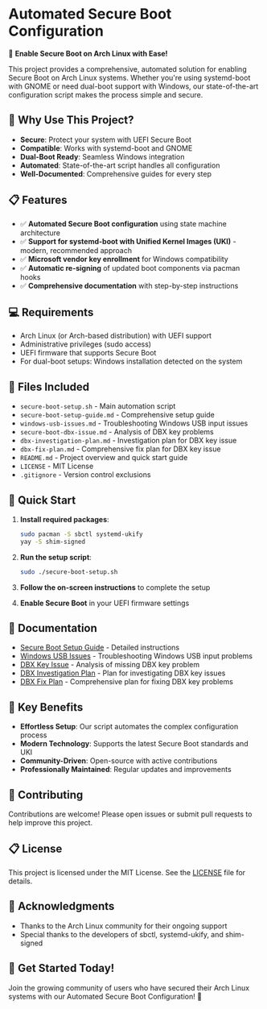 # Automated Secure Boot Configuration

🚀 **Enable Secure Boot on Arch Linux with Ease!**

This project provides a comprehensive, automated solution for enabling Secure Boot on Arch Linux systems. Whether you're using systemd-boot with GNOME or need dual-boot support with Windows, our state-of-the-art configuration script makes the process simple and secure.

## 🎯 Why Use This Project?

- **Secure**: Protect your system with UEFI Secure Boot
- **Compatible**: Works with systemd-boot and GNOME
- **Dual-Boot Ready**: Seamless Windows integration
- **Automated**: State-of-the-art script handles all configuration
- **Well-Documented**: Comprehensive guides for every step

## 📋 Features

- ✅ **Automated Secure Boot configuration** using state machine architecture
- ✅ **Support for systemd-boot with Unified Kernel Images (UKI)** - modern, recommended approach
- ✅ **Microsoft vendor key enrollment** for Windows compatibility
- ✅ **Automatic re-signing** of updated boot components via pacman hooks
- ✅ **Comprehensive documentation** with step-by-step instructions

## 💻 Requirements

- Arch Linux (or Arch-based distribution) with UEFI support
- Administrative privileges (sudo access)
- UEFI firmware that supports Secure Boot
- For dual-boot setups: Windows installation detected on the system

## 📁 Files Included

- `secure-boot-setup.sh` - Main automation script
- `secure-boot-setup-guide.md` - Comprehensive setup guide
- `windows-usb-issues.md` - Troubleshooting Windows USB input issues
- `secure-boot-dbx-issue.md` - Analysis of DBX key problems
- `dbx-investigation-plan.md` - Investigation plan for DBX key issue
- `dbx-fix-plan.md` - Comprehensive fix plan for DBX key issue
- `README.md` - Project overview and quick start guide
- `LICENSE` - MIT License
- `.gitignore` - Version control exclusions

## 🚀 Quick Start

1. **Install required packages**:
   ```bash
   sudo pacman -S sbctl systemd-ukify
   yay -S shim-signed
   ```

2. **Run the setup script**:
   ```bash
   sudo ./secure-boot-setup.sh
   ```

3. **Follow the on-screen instructions** to complete the setup

4. **Enable Secure Boot** in your UEFI firmware settings

## 📖 Documentation

- [Secure Boot Setup Guide](secure-boot-setup-guide.md) - Detailed instructions
- [Windows USB Issues](windows-usb-issues.md) - Troubleshooting Windows USB input problems
- [DBX Key Issue](secure-boot-dbx-issue.md) - Analysis of missing DBX key problem
- [DBX Investigation Plan](dbx-investigation-plan.md) - Plan for investigating DBX key issues
- [DBX Fix Plan](dbx-fix-plan.md) - Comprehensive plan for fixing DBX key problems

## 🎯 Key Benefits

- **Effortless Setup**: Our script automates the complex configuration process
- **Modern Technology**: Supports the latest Secure Boot standards and UKI
- **Community-Driven**: Open-source with active contributions
- **Professionally Maintained**: Regular updates and improvements

## 🤝 Contributing

Contributions are welcome! Please open issues or submit pull requests to help improve this project.

## 📋 License

This project is licensed under the MIT License. See the [LICENSE](LICENSE) file for details.

## 🙏 Acknowledgments

- Thanks to the Arch Linux community for their ongoing support
- Special thanks to the developers of sbctl, systemd-ukify, and shim-signed

## 🌟 Get Started Today!

Join the growing community of users who have secured their Arch Linux systems with our Automated Secure Boot Configuration! 🎉